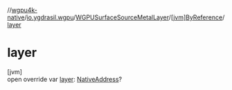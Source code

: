 //[wgpu4k-native](../../../../index.md)/[io.ygdrasil.wgpu](../../index.md)/[WGPUSurfaceSourceMetalLayer](../index.md)/[[jvm]ByReference](index.md)/[layer](layer.md)

# layer

[jvm]\
open override var [layer](layer.md): [NativeAddress](../../../ffi/-native-address/index.md)?